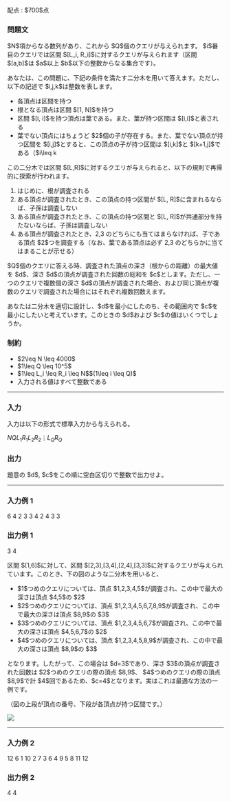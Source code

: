 
<div>

<span>

<span>

<p>
配点 : $700$点
</p>

<div>

<section>

### **問題文**

<p>
$N$項からなる数列があり、これから $Q$個のクエリが与えられます。
$i$番目のクエリでは区間 $[L_i, R_i]$に対するクエリが与えられます（区間 $[a,b]$は $a$以上 $b$以下の整数からなる集合です）。
</p>

<p>
あなたは、この問題に、下記の条件を満たす二分木を用いて答えます。ただし、以下の記述で $i,j,k$は整数を表します。
</p>

<ul>

<li>
各頂点は区間を持つ
</li>

<li>
根となる頂点は区間 $[1, N]$を持つ
</li>

<li>
区間 $[i, i]$を持つ頂点は葉である。また、葉が持つ区間は $[i,i]$と表される
</li>

<li>
葉でない頂点にはちょうど $2$個の子が存在する。また、葉でない頂点が持つ区間を $[i,j]$とすると、この頂点の子が持つ区間は $[i,k]$と $[k+1,j]$である（$i\leq k<j$）
</li>

</ul>

<p>
この二分木では区間 $[L,R]$に対するクエリが与えられると、以下の規則で再帰的に探索が行われます。
</p>

<ol>

<li>
はじめに、根が調査される
</li>

<li>
ある頂点が調査されたとき、この頂点の持つ区間が $[L, R]$に含まれるならば、子孫は調査しない
</li>

<li>
ある頂点が調査されたとき、この頂点の持つ区間と $[L, R]$が共通部分を持たないならば、子孫は調査しない
</li>

<li>
ある頂点が調査されたとき、2,3 のどちらにも当てはまらなければ、子である頂点 $2$つを調査する（なお、葉である頂点は必ず 2,3 のどちらかに当てはまることが示せる）
</li>

</ol>

<p>
$Q$個のクエリに答える時、調査された頂点の深さ（根からの距離）の最大値を $d$、深さ $d$の頂点が調査された回数の総和を $c$とします。ただし、一つのクエリで複数個の深さ $d$の頂点が調査された場合、および同じ頂点が複数のクエリで調査された場合にはそれぞれ複数回数えます。
</p>

<p>
あなたは二分木を適切に設計し、$d$を最小にしたのち、その範囲内で $c$を最小にしたいと考えています。このときの $d$および $c$の値はいくつでしょうか。
</p>

</section>

</div>

<div>

<section>

### **制約**

<ul>

<li>
$2\leq N \leq 4000$
</li>

<li>
$1\leq Q \leq 10^5$
</li>

<li>
$1\leq L_i \leq R_i \leq N$$(1\leq i \leq Q)$
</li>

<li>
入力される値はすべて整数である
</li>

</ul>

</section>

</div>

---

<div>

<div>

<section>

### **入力**

<p>
入力は以下の形式で標準入力から与えられる。
</p>

<div>

$N$$Q$$L_1$$R_1$$L_2$$R_2$$\vdots$$L_Q$$R_Q$
</div>

</section>

</div>

<div>

<section>

### **出力**

<p>
題意の $d$, $c$をこの順に空白区切りで整数で出力せよ。
</p>

</section>

</div>

</div>

---

<div>

<section>

### **入力例 1**

<div>

6 4
2 3
3 4
2 4
3 3

</div>

</section>

</div>

<div>

<section>

### **出力例 1**

<div>

3 4

</div>

<p>
区間 $[1,6]$に対して、区間 $[2,3],[3,4],[2,4],[3,3]$に対するクエリが与えられています。このとき、下の図のような二分木を用いると、
</p>

<ul>

<li>
$1$つめのクエリについては、頂点 $1,2,3,4,5$が調査され、この中で最大の深さは頂点 $4,5$の $2$
</li>

<li>
$2$つめのクエリについては、頂点 $1,2,3,4,5,6,7,8,9$が調査され、この中で最大の深さは頂点 $8,9$の $3$
</li>

<li>
$3$つめのクエリについては、頂点 $1,2,3,4,5,6,7$が調査され、この中で最大の深さは頂点 $4,5,6,7$の $2$
</li>

<li>
$4$つめのクエリについては、頂点 $1,2,3,4,5,8,9$が調査され、この中で最大の深さは頂点 $8,9$の $3$
</li>

</ul>

<p>
となります。したがって、この場合は $d=3$であり、深さ $3$の頂点が調査された回数は $2$つめのクエリの際の頂点 $8,9$、 $4$つめのクエリの際の頂点 $8,9$で計 $4$回であるため、$c=4$となります。実はこれは最適な方法の一例です。
</p>

<p>
（図の上段が頂点の番号、下段が各頂点が持つ区間です。）
</p>

<p>

<img src="https://img.atcoder.jp/arc164/c5776dc7ace92d9830788319820bed2d.png">

</img>

</p>

</section>

</div>

---

<div>

<section>

### **入力例 2**

<div>

12 6
1 10
2 7
3 6
4 9
5 8
11 12

</div>

</section>

</div>

<div>

<section>

### **出力例 2**

<div>

4 4

</div>

</section>

</div>

</span>

</span>

</div>
